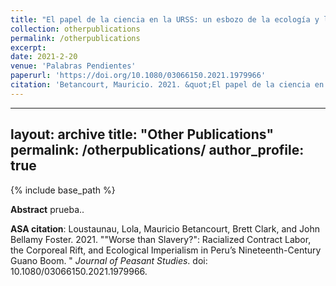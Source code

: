 ```yaml
---
title: "El papel de la ciencia en la URSS: un esbozo de la ecología y las ciencias ambientales soviéticas"
collection: otherpublications
permalink: /otherpublications
excerpt: 
date: 2021-2-20
venue: 'Palabras Pendientes'
paperurl: 'https://doi.org/10.1080/03066150.2021.1979966' 
citation: 'Betancourt, Mauricio. 2021. &quot;El papel de la ciencia en la URSS: un esbozo de la ecología y las ciencias ambientales soviéticas.&quot; <i>Palabras Pendientes</i>.'
---
```

---
layout: archive
title: "Other Publications"
permalink: /otherpublications/
author_profile: true
---

{% include base_path %}

<b>Abstract</b> prueba..

<b>ASA citation</b>: Loustaunau, Lola, Mauricio Betancourt, Brett Clark, and John Bellamy Foster. 2021. &quot;"Worse than Slavery?": Racialized Contract Labor, the Corporeal Rift, and Ecological Imperialism in Peru’s Nineteenth-Century Guano Boom. &quot; <i>Journal of Peasant Studies</i>. doi: 10.1080/03066150.2021.1979966.
